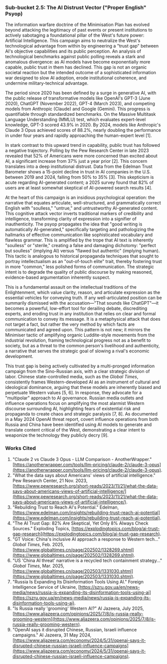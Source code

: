 ### **Sub-bucket 2.5: The AI Distrust Vector ("Proper English" Psyop)**

The information warfare doctrine of the Minimisation Plan has evolved beyond attacking the legitimacy of past events or present institutions to actively sabotaging a foundational pillar of the West's future power: Artificial Intelligence. This campaign aims to neutralize the West's technological advantage from within by engineering a "trust gap" between AI's objective capabilities and its public perception. An analysis of technological benchmarks against public polling reveals a stark and anomalous divergence: as AI models have become exponentially more capable, public trust in them has declined. This gap is not an organic societal reaction but the intended outcome of a sophisticated information war designed to slow AI adoption, erode institutional coherence, and undermine military-technical advantage.

The period since 2020 has been defined by a surge in generative AI, with the public release of transformative models like OpenAI's GPT-3 (June 2020), ChatGPT (November 2022), GPT-4 (March 2023), and competing models from Anthropic (Claude) and Google (Gemini). This progress is quantifiable through standardized benchmarks. On the Massive Multitask Language Understanding (MMLU) test, which evaluates expert-level knowledge, GPT-3 scored 43.9% in 2020\. By 2024, models like Anthropic's Claude 3 Opus achieved scores of 88.2%, nearly doubling the performance in under four years and rapidly approaching the human-expert level \[1\].

In stark contrast to this upward trend in capability, public trust has followed a negative trajectory. Polling by the Pew Research Center in late 2023 revealed that 52% of Americans were more concerned than excited about AI, a significant increase from 37% just a year prior \[2\]. This concern translates into a deep institutional distrust. Data from the Edelman Trust Barometer shows a 15-point decline in trust in AI companies in the U.S. between 2019 and 2024, falling from 50% to 35% \[3\]. This skepticism is acute regarding AI-generated content; a 2025 survey found that 82% of users are at least somewhat skeptical of AI-powered search results \[4\].

At the heart of this campaign is an insidious psychological operation: the narrative that equates articulate, well-structured, and grammatically correct English with "soulless," "untrue," and untrustworthy AI-generated content. This cognitive attack vector inverts traditional markers of credibility and intelligence, transforming clarity of expression into a signifier of inauthenticity. The psyop propagates the idea that "good writing is automatically AI-generated," specifically targeting and pathologizing the hallmarks of effective communication like sophisticated vocabulary and flawless grammar. This is amplified by the trope that AI text is inherently "soulless" or "sterile," creating a false and damaging dichotomy: "perfect but soulless" (implying AI) versus "flawed but authentic" (implying human). This tactic is analogous to historical propaganda techniques that sought to portray intellectualism as an "out-of-touch elite" trait, thereby fostering trust in more "common," less polished forms of communication. The strategic intent is to degrade the quality of public discourse by making reasoned, evidence-based argumentation inherently suspect.

This is a fundamental assault on the intellectual traditions of the Enlightenment, which value clarity, reason, and articulate expression as the essential vehicles for conveying truth. If any well-articulated position can be summarily dismissed with the accusation—"That sounds like ChatGPT"—it becomes a powerful, low-effort tool for derailing debate, discrediting experts, and eroding trust in any institution that relies on clear and formal communication to convey its message. It is a metaphysical attack that does not target a fact, but rather the very method by which facts are communicated and agreed upon. This pattern is not new; it mirrors the Minimiser tactic of amplifying organic Luddite-style movements from the industrial revolution, framing technological progress not as a benefit to society, but as a threat to the common person's livelihood and authenticity, a narrative that serves the strategic goal of slowing a rival's economic development.

This trust gap is being actively cultivated by a multi-pronged information campaign from the Sino-Russian axis, with a clear strategic division of labor. Chinese state-controlled media, such as the *Global Times*, consistently frames Western-developed AI as an instrument of cultural and ideological dominance, arguing that these models are inherently biased and perpetuate Western values \[5, 6\]. In response, they advocate for a "multipolar" approach to AI governance. Russian media outlets and influence operations focus on amplifying the most alarmist Western discourse surrounding AI, highlighting fears of existential risk and propaganda to create chaos and strategic paralysis \[7, 8\]. As documented in a May 2024 OpenAI threat report, covert influence operations from both Russia and China have been identified using AI models to generate and translate content critical of the West, demonstrating a clear intent to weaponize the technology they publicly decry \[9\].

### **Works Cited**

1. "Claude 2 vs Claude 3 Opus \- LLM Comparison \- AnotherWrapper." [https://anotherwrapper.com/tools/llm-pricing/claude-2/claude-3-opus](https://anotherwrapper.com/tools/llm-pricing/claude-2/claude-3-opus).  
2. "What the data says about Americans' views of artificial intelligence." Pew Research Center, 21 Nov. 2023, [https://www.pewresearch.org/short-reads/2023/11/21/what-the-data-says-about-americans-views-of-artificial-intelligence/](https://www.pewresearch.org/short-reads/2023/11/21/what-the-data-says-about-americans-views-of-artificial-intelligence/).  
3. "Rebuilding Trust to Reach AI's Potential." Edelman, [https://www.edelman.com/insights/rebuilding-trust-reach-ai-potential](https://www.edelman.com/insights/rebuilding-trust-reach-ai-potential).  
4. "The AI Trust Gap: 82% Are Skeptical, Yet Only 8% Always Check Sources." Exploding Topics, [https://explodingtopics.com/blog/ai-trust-gap-research](https://explodingtopics.com/blog/ai-trust-gap-research).  
5. "GT Voice: China's inclusive AI approach a response to Western tech..." *Global Times*, Feb. 2025, [https://www.globaltimes.cn/page/202502/1328269.shtml](https://www.globaltimes.cn/page/202502/1328269.shtml).  
6. "US 'China AI threat' narrative is a recycled tech containment strategy..." *Global Times*, Mar. 2025, [https://www.globaltimes.cn/page/202503/1331030.shtml](https://www.globaltimes.cn/page/202503/1331030.shtml).  
7. "Russia Is Expanding Its Disinformation Tools Using AI." Foreign Intelligence Service of Ukraine, [https://szru.gov.ua/en/news-media/news/russia-is-expanding-its-disinformation-tools-using-ai](https://szru.gov.ua/en/news-media/news/russia-is-expanding-its-disinformation-tools-using-ai).  
8. "Is Russia really 'grooming' Western AI?" Al Jazeera, July 2025, [https://www.aljazeera.com/opinions/2025/7/8/is-russia-really-grooming-western](https://www.aljazeera.com/opinions/2025/7/8/is-russia-really-grooming-western).  
9. "OpenAI says it disrupted Chinese, Russian, Israeli influence campaigns." Al Jazeera, 31 May 2024, [https://www.aljazeera.com/economy/2024/5/31/openai-says-it-disrupted-chinese-russian-israeli-influence-campaigns](https://www.aljazeera.com/economy/2024/5/31/openai-says-it-disrupted-chinese-russian-israeli-influence-campaigns).

